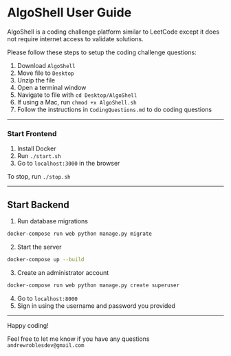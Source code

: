 # AlgoShell User Guide

AlgoShell is a coding challenge platform similar to LeetCode except it does not require internet access to validate solutions.

Please follow these steps to setup the coding challenge questions:
1. Download `AlgoShell`
2. Move file to `Desktop`
3. Unzip the file
3. Open a terminal window
4. Navigate to file with `cd Desktop/AlgoShell`
6. If using a Mac, run `chmod +x AlgoShell.sh`
7. Follow the instructions in `CodingQuestions.md` to do coding questions

---

### Start Frontend
1. Install Docker
2. Run `./start.sh`
3. Go to `localhost:3000` in the browser

To stop, run `./stop.sh`

---

## Start Backend
1. Run database migrations
```bash
docker-compose run web python manage.py migrate
```
2. Start the server
```bash
docker-compose up --build
```
3. Create an administrator account
```bash
docker-compose run web python manage.py create superuser
```

4. Go to `localhost:8000`
5. Sign in using the username and password you provided

---

Happy coding! 

Feel free to let me know if you have any questions `andrewroblesdev@gmail.com`
